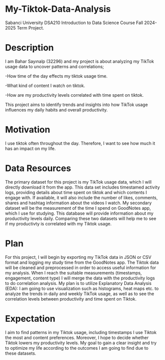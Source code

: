 # My-Tiktok-Data-Analysis
Sabanci University DSA210 Introduction to Data Science Course Fall 2024-2025 Term Project.

# Description
I am Bahar Sayınalp (32296) and my project is about analyzing my TikTok usage data to uncover patterns and correlations;


  -How time of the day effects my tiktok usage time.
  
  -What kind of content I watch on tiktok.
  
  -How are my productivity levels correlated with time spent on tiktok.

This project aims to identify trends and insights into how TikTok usage influences my daily habits and overall productivity.

# Motivation
I use tiktok often throughout the day. Therefore, I want to see how much it has an impact on my life.

# Data Resources
The primary dataset for this project is my TikTok usage data, which I will directly download it from the app. This data set includes timestamed activity logs, providing details about time spent on tiktok and which contents I engage with. If available, it will also include the number of likes, comments, shares and hashtag information about the videos I watch. My secondary dataset will be the measurement of the time I spend on GoodNotes app, which I use for studying. This database will provide information about my productivity levels daily. Comparing these two datasets will help me to see if my productivty is correlated with my Tiktok usage.
  
# Plan
For this project, I will begin by exporting my TikTok data in JSON or CSV format and logging my study time from the GoodNotes app. The Tiktok data will be cleaned and preprocessed in order to access useful information for my analysis. When I reach the suitable measurements (timestamps, engagement, content type) I will merge the data with the productivity logs to do correlation analysis. My plan is to utilize Explanatory Data Analysis (EDA): I am going to use visualization such as histograms, heat maps etc. to analyze the trends in daily and weekly TikTok usage, as well as to see the correlation levels between productivity and time spent on Tiktok. 

# Expectation
I aim to find patterns in my Tiktok usage, including timestamps I use Tiktok the most and content preferences. Moreover, I hope to decide whether Tiktok lowers my productivity levels. My goal to gain a clear insight and try to optimize my life according to the outcomes I am going to find due to these datasets.


